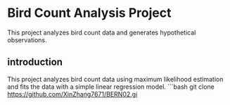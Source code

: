 # Bird Count Analysis Project
This project analyzes bird count data and generates hypothetical observations.
## introduction
This project analyzes bird count data using maximum likelihood estimation and fits the data with a simple linear regression model.
    ```bash
   git clone https://github.com/XinZhang7671/BERN02.gi
